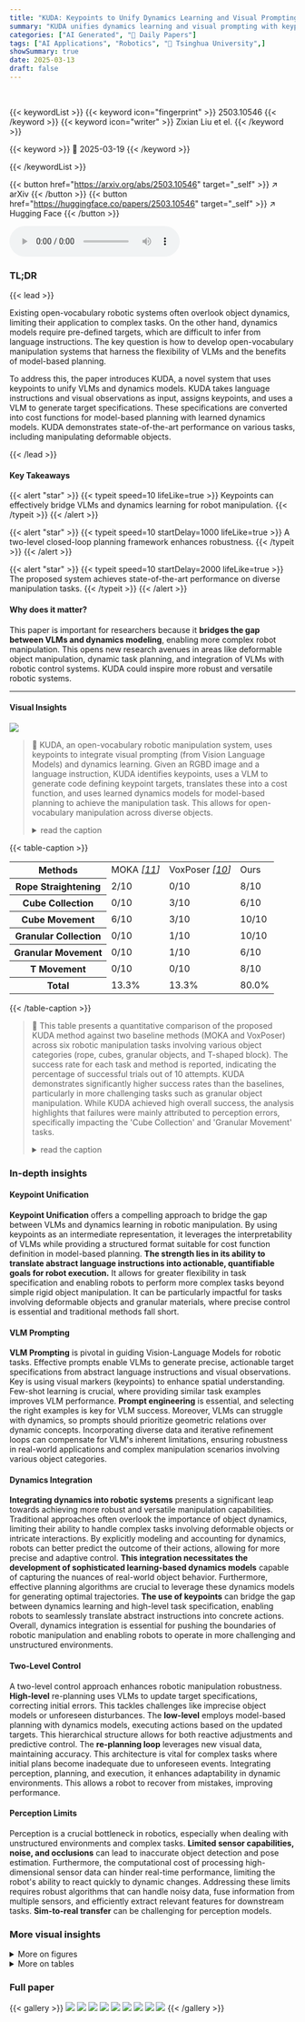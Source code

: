 ```yaml
---
title: "KUDA: Keypoints to Unify Dynamics Learning and Visual Prompting for Open-Vocabulary Robotic Manipulation"
summary: "KUDA unifies dynamics learning and visual prompting with keypoints for open-vocabulary robot manipulation."
categories: ["AI Generated", "🤗 Daily Papers"]
tags: ["AI Applications", "Robotics", "🏢 Tsinghua University",]
showSummary: true
date: 2025-03-13
draft: false
---
```


<br>

{{< keywordList >}}
{{< keyword icon="fingerprint" >}} 2503.10546 {{< /keyword >}}
{{< keyword icon="writer" >}} Zixian Liu et el. {{< /keyword >}}
 
{{< keyword >}} 🤗 2025-03-19 {{< /keyword >}}
 
{{< /keywordList >}}

{{< button href="https://arxiv.org/abs/2503.10546" target="_self" >}}
↗ arXiv
{{< /button >}}
{{< button href="https://huggingface.co/papers/2503.10546" target="_self" >}}
↗ Hugging Face
{{< /button >}}



<audio controls>
    <source src="https://ai-paper-reviewer.com/2503.10546/podcast.wav" type="audio/wav">
    Your browser does not support the audio element.
</audio>


### TL;DR


{{< lead >}}

Existing open-vocabulary robotic systems often overlook object dynamics, limiting their application to complex tasks. On the other hand, dynamics models require pre-defined targets, which are difficult to infer from language instructions. The key question is how to develop open-vocabulary manipulation systems that harness the flexibility of VLMs and the benefits of model-based planning.



To address this, the paper introduces KUDA, a novel system that uses keypoints to unify VLMs and dynamics models. KUDA takes language instructions and visual observations as input, assigns keypoints, and uses a VLM to generate target specifications. These specifications are converted into cost functions for model-based planning with learned dynamics models. KUDA demonstrates state-of-the-art performance on various tasks, including manipulating deformable objects.

{{< /lead >}}


#### Key Takeaways

{{< alert "star" >}}
{{< typeit speed=10 lifeLike=true >}} Keypoints can effectively bridge VLMs and dynamics learning for robot manipulation. {{< /typeit >}}
{{< /alert >}}

{{< alert "star" >}}
{{< typeit speed=10 startDelay=1000 lifeLike=true >}} A two-level closed-loop planning framework enhances robustness. {{< /typeit >}}
{{< /alert >}}

{{< alert "star" >}}
{{< typeit speed=10 startDelay=2000 lifeLike=true >}} The proposed system achieves state-of-the-art performance on diverse manipulation tasks. {{< /typeit >}}
{{< /alert >}}

#### Why does it matter?
This paper is important for researchers because it **bridges the gap between VLMs and dynamics modeling**, enabling more complex robot manipulation. This opens new research avenues in areas like deformable object manipulation, dynamic task planning, and integration of VLMs with robotic control systems. KUDA could inspire more robust and versatile robotic systems.

------
#### Visual Insights



![](https://arxiv.org/html/2503.10546/x2.png)

> 🔼 KUDA, an open-vocabulary robotic manipulation system, uses keypoints to integrate visual prompting (from Vision Language Models) and dynamics learning.  Given an RGBD image and a language instruction, KUDA identifies keypoints, uses a VLM to generate code defining keypoint targets, translates these into a cost function, and uses learned dynamics models for model-based planning to achieve the manipulation task. This allows for open-vocabulary manipulation across diverse objects.
> <details>
> <summary>read the caption</summary>
> Figure 1: KUDA is an open-vocabulary manipulation system that uses keypoints to unify the visual prompting of vision language models (VLMs) and dynamics modeling. Taking the RGBD observation and the language instruction as inputs, KUDA samples keypoints in the environment, then uses a VLM to generate code specifying keypoint-based target specification. These keypoints are translated into a cost function for model-based planning with learned dynamics models, enabling open-vocabulary manipulation across various object categories.
> </details>





{{< table-caption >}}
<table class="ltx_tabular ltx_centering ltx_guessed_headers ltx_align_middle" id="S4.T1.1">
<tbody class="ltx_tbody">
<tr class="ltx_tr" id="S4.T1.1.1.1">
<th class="ltx_td ltx_align_left ltx_th ltx_th_row ltx_border_tt" id="S4.T1.1.1.1.1">Methods</th>
<td class="ltx_td ltx_align_center ltx_border_tt" id="S4.T1.1.1.1.2">MOKA <cite class="ltx_cite ltx_citemacro_cite">[<a class="ltx_ref" href="https://arxiv.org/html/2503.10546v1#bib.bib11" title="">11</a>]</cite>
</td>
<td class="ltx_td ltx_align_center ltx_border_tt" id="S4.T1.1.1.1.3">VoxPoser <cite class="ltx_cite ltx_citemacro_cite">[<a class="ltx_ref" href="https://arxiv.org/html/2503.10546v1#bib.bib10" title="">10</a>]</cite>
</td>
<td class="ltx_td ltx_align_center ltx_border_tt" id="S4.T1.1.1.1.4"><span class="ltx_text ltx_font_bold" id="S4.T1.1.1.1.4.1">Ours</span></td>
</tr>
<tr class="ltx_tr" id="S4.T1.1.2.2">
<th class="ltx_td ltx_align_left ltx_th ltx_th_row ltx_border_t" id="S4.T1.1.2.2.1">Rope Straightening</th>
<td class="ltx_td ltx_align_center ltx_border_t" id="S4.T1.1.2.2.2">2/10</td>
<td class="ltx_td ltx_align_center ltx_border_t" id="S4.T1.1.2.2.3">0/10</td>
<td class="ltx_td ltx_align_center ltx_border_t" id="S4.T1.1.2.2.4"><span class="ltx_text ltx_font_bold" id="S4.T1.1.2.2.4.1">8/10</span></td>
</tr>
<tr class="ltx_tr" id="S4.T1.1.3.3">
<th class="ltx_td ltx_align_left ltx_th ltx_th_row ltx_border_t" id="S4.T1.1.3.3.1">Cube Collection</th>
<td class="ltx_td ltx_align_center ltx_border_t" id="S4.T1.1.3.3.2">0/10</td>
<td class="ltx_td ltx_align_center ltx_border_t" id="S4.T1.1.3.3.3">3/10</td>
<td class="ltx_td ltx_align_center ltx_border_t" id="S4.T1.1.3.3.4"><span class="ltx_text ltx_font_bold" id="S4.T1.1.3.3.4.1">6/10</span></td>
</tr>
<tr class="ltx_tr" id="S4.T1.1.4.4">
<th class="ltx_td ltx_align_left ltx_th ltx_th_row" id="S4.T1.1.4.4.1">Cube Movement</th>
<td class="ltx_td ltx_align_center" id="S4.T1.1.4.4.2">6/10</td>
<td class="ltx_td ltx_align_center" id="S4.T1.1.4.4.3">3/10</td>
<td class="ltx_td ltx_align_center" id="S4.T1.1.4.4.4"><span class="ltx_text ltx_font_bold" id="S4.T1.1.4.4.4.1">10/10</span></td>
</tr>
<tr class="ltx_tr" id="S4.T1.1.5.5">
<th class="ltx_td ltx_align_left ltx_th ltx_th_row ltx_border_t" id="S4.T1.1.5.5.1">Granular Collection</th>
<td class="ltx_td ltx_align_center ltx_border_t" id="S4.T1.1.5.5.2">0/10</td>
<td class="ltx_td ltx_align_center ltx_border_t" id="S4.T1.1.5.5.3">1/10</td>
<td class="ltx_td ltx_align_center ltx_border_t" id="S4.T1.1.5.5.4"><span class="ltx_text ltx_font_bold" id="S4.T1.1.5.5.4.1">10/10</span></td>
</tr>
<tr class="ltx_tr" id="S4.T1.1.6.6">
<th class="ltx_td ltx_align_left ltx_th ltx_th_row" id="S4.T1.1.6.6.1">Granular Movement</th>
<td class="ltx_td ltx_align_center" id="S4.T1.1.6.6.2">0/10</td>
<td class="ltx_td ltx_align_center" id="S4.T1.1.6.6.3">1/10</td>
<td class="ltx_td ltx_align_center" id="S4.T1.1.6.6.4"><span class="ltx_text ltx_font_bold" id="S4.T1.1.6.6.4.1">6/10</span></td>
</tr>
<tr class="ltx_tr" id="S4.T1.1.7.7">
<th class="ltx_td ltx_align_left ltx_th ltx_th_row ltx_border_t" id="S4.T1.1.7.7.1">T Movement</th>
<td class="ltx_td ltx_align_center ltx_border_t" id="S4.T1.1.7.7.2">0/10</td>
<td class="ltx_td ltx_align_center ltx_border_t" id="S4.T1.1.7.7.3">0/10</td>
<td class="ltx_td ltx_align_center ltx_border_t" id="S4.T1.1.7.7.4"><span class="ltx_text ltx_font_bold" id="S4.T1.1.7.7.4.1">8/10</span></td>
</tr>
<tr class="ltx_tr" id="S4.T1.1.8.8">
<th class="ltx_td ltx_align_left ltx_th ltx_th_row ltx_border_bb ltx_border_t" id="S4.T1.1.8.8.1"><span class="ltx_text ltx_font_bold" id="S4.T1.1.8.8.1.1">Total</span></th>
<td class="ltx_td ltx_align_center ltx_border_bb ltx_border_t" id="S4.T1.1.8.8.2">13.3%</td>
<td class="ltx_td ltx_align_center ltx_border_bb ltx_border_t" id="S4.T1.1.8.8.3">13.3%</td>
<td class="ltx_td ltx_align_center ltx_border_bb ltx_border_t" id="S4.T1.1.8.8.4">
<span class="ltx_text ltx_font_bold" id="S4.T1.1.8.8.4.1">80.0</span>%</td>
</tr>
</tbody>
</table>{{< /table-caption >}}

> 🔼 This table presents a quantitative comparison of the proposed KUDA method against two baseline methods (MOKA and VoxPoser) across six robotic manipulation tasks involving various object categories (rope, cubes, granular objects, and T-shaped block).  The success rate for each task and method is reported, indicating the percentage of successful trials out of 10 attempts.  KUDA demonstrates significantly higher success rates than the baselines, particularly in more challenging tasks such as granular object manipulation. While KUDA achieved high overall success, the analysis highlights that failures were mainly attributed to perception errors, specifically impacting the 'Cube Collection' and 'Granular Movement' tasks.
> <details>
> <summary>read the caption</summary>
> TABLE I: Quantitative results of our evaluation. Our method achieved relatively high performance across all evaluation tasks compared to the two baselines, while the failures in Cube Collection and Granular Movement were primarily caused by perception.
> </details>





### In-depth insights


#### Keypoint Unification
**Keypoint Unification** offers a compelling approach to bridge the gap between VLMs and dynamics learning in robotic manipulation. By using keypoints as an intermediate representation, it leverages the interpretability of VLMs while providing a structured format suitable for cost function definition in model-based planning. **The strength lies in its ability to translate abstract language instructions into actionable, quantifiable goals for robot execution.** It allows for greater flexibility in task specification and enabling robots to perform more complex tasks beyond simple rigid object manipulation. It can be particularly impactful for tasks involving deformable objects and granular materials, where precise control is essential and traditional methods fall short.

#### VLM Prompting
**VLM Prompting** is pivotal in guiding Vision-Language Models for robotic tasks. Effective prompts enable VLMs to generate precise, actionable target specifications from abstract language instructions and visual observations. Key is using visual markers (keypoints) to enhance spatial understanding. Few-shot learning is crucial, where providing similar task examples improves VLM performance. **Prompt engineering** is essential, and selecting the right examples is key for VLM success. Moreover, VLMs can struggle with dynamics, so prompts should prioritize geometric relations over dynamic concepts. Incorporating diverse data and iterative refinement loops can compensate for VLM's inherent limitations, ensuring robustness in real-world applications and complex manipulation scenarios involving various object categories.

#### Dynamics Integration
**Integrating dynamics into robotic systems** presents a significant leap towards achieving more robust and versatile manipulation capabilities. Traditional approaches often overlook the importance of object dynamics, limiting their ability to handle complex tasks involving deformable objects or intricate interactions. By explicitly modeling and accounting for dynamics, robots can better predict the outcome of their actions, allowing for more precise and adaptive control. **This integration necessitates the development of sophisticated learning-based dynamics models** capable of capturing the nuances of real-world object behavior. Furthermore, effective planning algorithms are crucial to leverage these dynamics models for generating optimal trajectories. **The use of keypoints** can bridge the gap between dynamics learning and high-level task specification, enabling robots to seamlessly translate abstract instructions into concrete actions. Overall, dynamics integration is essential for pushing the boundaries of robotic manipulation and enabling robots to operate in more challenging and unstructured environments.

#### Two-Level Control
A two-level control approach enhances robotic manipulation robustness. **High-level** re-planning uses VLMs to update target specifications, correcting initial errors. This tackles challenges like imprecise object models or unforeseen disturbances. The **low-level** employs model-based planning with dynamics models, executing actions based on the updated targets. This hierarchical structure allows for both reactive adjustments and predictive control. The **re-planning loop** leverages new visual data, maintaining accuracy. This architecture is vital for complex tasks where initial plans become inadequate due to unforeseen events. Integrating perception, planning, and execution, it enhances adaptability in dynamic environments. This allows a robot to recover from mistakes, improving performance.

#### Perception Limits
Perception is a crucial bottleneck in robotics, especially when dealing with unstructured environments and complex tasks.  **Limited sensor capabilities, noise, and occlusions** can lead to inaccurate object detection and pose estimation. Furthermore, the computational cost of processing high-dimensional sensor data can hinder real-time performance, limiting the robot's ability to react quickly to dynamic changes. Addressing these limits requires robust algorithms that can handle noisy data, fuse information from multiple sensors, and efficiently extract relevant features for downstream tasks. **Sim-to-real transfer** can be challenging for perception models.


### More visual insights

<details>
<summary>More on figures
</summary>


![](https://arxiv.org/html/2503.10546/x3.png)

> 🔼 KUDA system overview.  The process begins with RGBD observation and language instruction input. A large vision model identifies and labels keypoints in the image, using a central reference point (green dot C).  A vision-language model (VLM) then generates code defining target specifications based on these keypoints. These specifications are translated into 3D objectives. A pre-trained dynamics model performs model-based planning to generate robot actions. After several actions, the VLM is consulted again with updated observations, allowing for high-level closed-loop correction of errors in VLM output and robot execution.
> <details>
> <summary>read the caption</summary>
> Figure 2: Overview of KUDA. Taking the RGBD observations and a language instruction as inputs, we first utilize the large vision model to obtain the keypoints and label them on the RGB image to obtain the visual prompt (green dot C marks the center reference point). Next, the vision-language model generates code for target specifications, which are projected into 3D space to construct the 3D objectives. Lastly, we utilize the pre-trained dynamics model for model-based planning. After a certain number of actions, the VLM is re-queried with the current observation, enabling high-level closed-loop planning to correct VLM and execution errors.
> </details>



![](https://arxiv.org/html/2503.10546/x4.png)

> 🔼 Figure 3 showcases the qualitative results obtained from various robotic manipulation tasks performed by the KUDA system. It demonstrates the system's ability to handle diverse tasks involving different objects (cubes, ropes, granular materials, and a T-shaped block). For each task, the figure displays the initial state of the objects, the target specifications generated by the system's vision-language model (VLM), and the final state after robot execution. The granular collection task is specifically highlighted to illustrate the two-level closed-loop control mechanism of the KUDA system.
> <details>
> <summary>read the caption</summary>
> Figure 3: Qualitative Results of the Rollouts. We show the target specification and robot executions of various tasks on different objects, highlight the effectiveness of our framework. We show the initial state and the target specification visualization of our system, along with the robot executions, to demonstrate the performance of our framework on various manipulation tasks. Note that we show the granular collection task to exhibit how our VLM-level closed-loop control works in our two VLM-level loops.
> </details>



</details>




<details>
<summary>More on tables
</summary>


{{< table-caption >}}
<table class="ltx_tabular ltx_centering ltx_guessed_headers ltx_align_middle" id="S4.T2.1">
<thead class="ltx_thead">
<tr class="ltx_tr" id="S4.T2.1.1.1">
<th class="ltx_td ltx_align_center ltx_th ltx_th_column ltx_th_row ltx_border_r ltx_border_t" id="S4.T2.1.1.1.1">Rope Straightening</th>
<th class="ltx_td ltx_align_left ltx_th ltx_th_column ltx_border_t" id="S4.T2.1.1.1.2">“Straighten the rope.”</th>
</tr>
</thead>
<tbody class="ltx_tbody">
<tr class="ltx_tr" id="S4.T2.1.2.1">
<th class="ltx_td ltx_align_center ltx_th ltx_th_row ltx_border_r ltx_border_t" id="S4.T2.1.2.1.1">Cube Collection</th>
<td class="ltx_td ltx_align_left ltx_border_t" id="S4.T2.1.2.1.2">“Move all the cubes to the pink cross.”</td>
</tr>
<tr class="ltx_tr" id="S4.T2.1.3.2">
<th class="ltx_td ltx_align_center ltx_th ltx_th_row ltx_border_r ltx_border_t" id="S4.T2.1.3.2.1">Cube Movement</th>
<td class="ltx_td ltx_align_left ltx_border_t" id="S4.T2.1.3.2.2">“Move the yellow cube to the red cross.”</td>
</tr>
<tr class="ltx_tr" id="S4.T2.1.4.3">
<th class="ltx_td ltx_align_center ltx_th ltx_th_row ltx_border_r ltx_border_t" id="S4.T2.1.4.3.1">Granular Collection</th>
<td class="ltx_td ltx_align_left ltx_border_t" id="S4.T2.1.4.3.2">“Collect all the coffee beans together.”</td>
</tr>
<tr class="ltx_tr" id="S4.T2.1.5.4">
<th class="ltx_td ltx_align_center ltx_th ltx_th_row ltx_border_r ltx_border_t" id="S4.T2.1.5.4.1">Granular Movement</th>
<td class="ltx_td ltx_align_left ltx_border_t" id="S4.T2.1.5.4.2">“Move all the coffee beans to the red cross.”</td>
</tr>
<tr class="ltx_tr" id="S4.T2.1.6.5">
<th class="ltx_td ltx_align_center ltx_th ltx_th_row ltx_border_b ltx_border_r ltx_border_t" id="S4.T2.1.6.5.1">T Movement</th>
<td class="ltx_td ltx_align_left ltx_border_b ltx_border_t" id="S4.T2.1.6.5.2">“Move the orange T into the pink square.”</td>
</tr>
</tbody>
</table>{{< /table-caption >}}
> 🔼 This table lists the six manipulation tasks used in the paper's experiments. Each task involves a different object category (rope, cubes, granular objects, T-shaped block) and a specific instruction describing the desired manipulation.  The instructions are natural language commands that test the system's ability to understand and execute a diverse set of manipulation tasks.
> <details>
> <summary>read the caption</summary>
> TABLE II: The input instructions of each evaluation task.
> </details>

{{< table-caption >}}
<table class="ltx_tabular ltx_centering ltx_align_middle" id="S4.T3.3">
<tbody class="ltx_tbody">
<tr class="ltx_tr" id="S4.T3.3.1.1">
<td class="ltx_td ltx_border_r ltx_border_tt" id="S4.T3.3.1.1.1"></td>
<td class="ltx_td ltx_align_center ltx_border_r ltx_border_tt" id="S4.T3.3.1.1.2">Category</td>
<td class="ltx_td ltx_align_center ltx_border_r ltx_border_tt" id="S4.T3.3.1.1.3">Top-0</td>
<td class="ltx_td ltx_align_center ltx_border_r ltx_border_tt" id="S4.T3.3.1.1.4">Top-1</td>
<td class="ltx_td ltx_align_center ltx_border_r ltx_border_tt" id="S4.T3.3.1.1.5">Top-3</td>
<td class="ltx_td ltx_align_center ltx_border_tt" id="S4.T3.3.1.1.6">Top-5</td>
</tr>
<tr class="ltx_tr" id="S4.T3.3.2.2">
<td class="ltx_td ltx_align_center ltx_border_bb ltx_border_r ltx_border_t" id="S4.T3.3.2.2.1">Success Rate</td>
<td class="ltx_td ltx_align_center ltx_border_bb ltx_border_r ltx_border_t" id="S4.T3.3.2.2.2">10/10</td>
<td class="ltx_td ltx_align_center ltx_border_bb ltx_border_r ltx_border_t" id="S4.T3.3.2.2.3">2/10</td>
<td class="ltx_td ltx_align_center ltx_border_bb ltx_border_r ltx_border_t" id="S4.T3.3.2.2.4">3/10</td>
<td class="ltx_td ltx_align_center ltx_border_bb ltx_border_r ltx_border_t" id="S4.T3.3.2.2.5">10/10</td>
<td class="ltx_td ltx_align_center ltx_border_bb ltx_border_t" id="S4.T3.3.2.2.6">7/10</td>
</tr>
</tbody>
</table>{{< /table-caption >}}
> 🔼 This table presents the results of an ablation study evaluating the impact of the hyperparameter K on the performance of the Top-K prompt retrieval mechanism.  The study focuses on the Rope Straightening task and shows success rates for different values of K (0, 1, 3, and 5). K represents the number of examples selected from a prompt library to enhance the vision-language model's performance. The table compares these results with a scenario where examples are manually selected by a human expert ('category'), providing insights into the effectiveness and optimal value of the Top-K prompt retrieval strategy.
> <details>
> <summary>read the caption</summary>
> TABLE III: The quantitative results of different K𝐾Kitalic_K values.
> </details>

</details>




### Full paper

{{< gallery >}}
<img src="https://ai-paper-reviewer.com/2503.10546/1.png" class="grid-w50 md:grid-w33 xl:grid-w25" />
<img src="https://ai-paper-reviewer.com/2503.10546/2.png" class="grid-w50 md:grid-w33 xl:grid-w25" />
<img src="https://ai-paper-reviewer.com/2503.10546/3.png" class="grid-w50 md:grid-w33 xl:grid-w25" />
<img src="https://ai-paper-reviewer.com/2503.10546/4.png" class="grid-w50 md:grid-w33 xl:grid-w25" />
<img src="https://ai-paper-reviewer.com/2503.10546/5.png" class="grid-w50 md:grid-w33 xl:grid-w25" />
<img src="https://ai-paper-reviewer.com/2503.10546/6.png" class="grid-w50 md:grid-w33 xl:grid-w25" />
<img src="https://ai-paper-reviewer.com/2503.10546/7.png" class="grid-w50 md:grid-w33 xl:grid-w25" />
<img src="https://ai-paper-reviewer.com/2503.10546/8.png" class="grid-w50 md:grid-w33 xl:grid-w25" />
<img src="https://ai-paper-reviewer.com/2503.10546/9.png" class="grid-w50 md:grid-w33 xl:grid-w25" />
{{< /gallery >}}